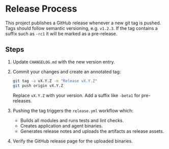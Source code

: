 # Release Process

This project publishes a GitHub release whenever a new git tag is pushed.
Tags should follow semantic versioning, e.g. `v1.2.3`.
If the tag contains a suffix such as `-rc1` it will be marked as a pre-release.

## Steps

1. Update `CHANGELOG.md` with the new version entry.
2. Commit your changes and create an annotated tag:
   
   ```bash
   git tag -a vX.Y.Z -m "Release vX.Y.Z"
   git push origin vX.Y.Z
   ```
   
   Replace `vX.Y.Z` with your version. Add a suffix like `-beta1` for pre-releases.
3. Pushing the tag triggers the `release.yml` workflow which:
   - Builds all modules and runs tests and lint checks.
   - Creates application and agent binaries.
   - Generates release notes and uploads the artifacts as release assets.
4. Verify the GitHub release page for the uploaded binaries.

